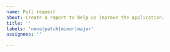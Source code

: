 ```yaml
---
name: Pull request
about: Create a report to help us improve the application.
title: ''
labels: 'none|patch|minor|major'
assignees: ''

---
```

